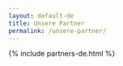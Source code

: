 ```yaml
---
layout: default-de
title: Unsere Partner
permalink: /unsere-partner/
---
```


{% include partners-de.html %}
